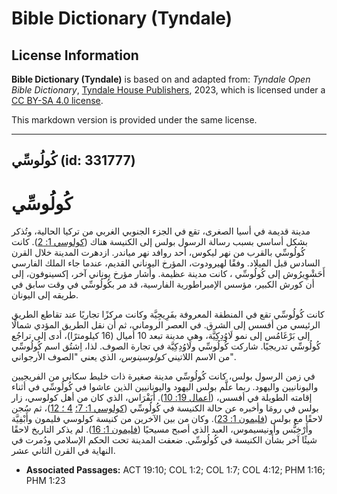 # Bible Dictionary (Tyndale)

## License Information

**Bible Dictionary (Tyndale)** is based on and adapted from: _Tyndale Open Bible Dictionary_, [Tyndale House Publishers](https://tyndaleopenresources.com/), 2023, which is licensed under a [CC BY-SA 4.0 license](https://creativecommons.org/licenses/by-sa/4.0/legalcode.en).

This markdown version is provided under the same license.



--------------------------------

## كُولُوسِّي (id: 331777)

كُولُوسِّي
==========

مدينة قديمة في أسيا الصغرى، تقع في الجزء الجنوبي الغربي من تركيا الحالية، وتُذكر بشكل أساسي بسبب رسالة الرسول بولس إلى الكنيسة هناك ([كولوسي 1: 2](https://ref.ly/Col1:2)). كانت كُولُوسِّي بالقرب من نهر ليكوس، أحد روافد نهر مياندر. ازدهرت المدينة خلال القرن السادس قبل الميلاد. وفقًا لهيرودوت، المؤرخ اليوناني القديم، عندما جاء الملك الفارسي أَحَشْوِيرُوش إلى كُولُوسِّي ، كانت مدينة عظيمة. وأشار مؤرخ يوناني آخر، إكسينوفون، إلى أن كورش الكبير، مؤسس الإمبراطورية الفارسية، قد مر بكُولُوسِّي في وقت سابق في طريقه إلى اليونان.

كانت كُولُوسِّي تقع في المنطقة المعروفة بفَرِيجِيَّة وكانت مركزًا تجاريًا عند تقاطع الطريق الرئيسي من أفسس إلى الشرق. في العصر الروماني، ثم أن نقل الطريق المؤدي شمالًا إلى بَرْغَامُس إلى نمو لَاوُدِكِيَّة، وهي مدينة تبعد 10 أميال (16 كيلومترًا)، أدى إلى تراجُع كُولُوسِّي تدريجيًا. شاركت كُولُوسِّي ولَاوُدِكِيَّة في تجارة الصوف. لذا، اِشتُق اسم كُولُوسِّي من الاسم اللاتيني *كولوسينوس،* الذي يعني "الصوف الأرجواني".

في زمن الرسول بولس، كانت كُولُوسِّي مدينة صغيرة ذات خليط سكاني من الفريجيين واليونانيين واليهود. ربما علَّم بولس اليهود واليونانيين الذين عاشوا في كُولُوسِّي في أثناء إقامته الطويلة في أفسس، ([أعمال 19: 10](https://ref.ly/Acts19:10)). أَبَفْرَاس، الذي كان من أهل كولوسي، زار بولس في رومَا وأخبره عن حالة الكنيسة في كُولُوسِّي ([كولوسي 1: 7؛](https://ref.ly/Col1:7) [4 ؛ 12](https://ref.ly/Col4:12))، ثم سُجن لاحقًا مع بولس ([فليمون 1: 23](https://ref.ly/Phlm1:23)). وكان من بين الآخرين من كنيسة كولوسي فليمون وأَبْفِيَّة وأَرْخِبُّس وأونيسيموس، العبد الذي أصبح مسيحيًا ([فليمون 1: 16](https://ref.ly/Phlm1:16)). لم يذكر التاريخ لاحقًا شيئًا آخر بشأن الكنيسة في كُولُوسِّي. ضعفت المدينة تحت الحكم الإسلامي ودُمرت في النهاية في القرن الثاني عشر.

* **Associated Passages:** ACT 19:10; COL 1:2; COL 1:7; COL 4:12; PHM 1:16; PHM 1:23

